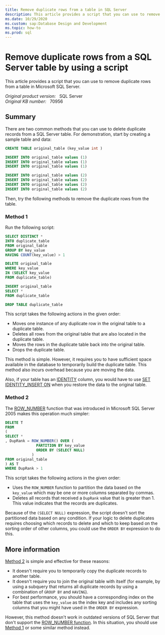 ```yaml
---
title: Remove duplicate rows from a table in SQL Server
description: This article provides a script that you can use to remove duplicate rows from a SQL Server table.
ms.date: 10/29/2020
ms.custom: sap:Database Design and Development
ms.topic: how-to
ms.prod: sql
---
```


# Remove duplicate rows from a SQL Server table by using a script

This article provides a script that you can use to remove duplicate rows from a table in Microsoft SQL Server.

_Original product version:_ &nbsp; SQL Server  
_Original KB number:_ &nbsp; 70956

## Summary

There are two common methods that you can use to delete duplicate records from a SQL Server table. For demonstration, start by creating a sample table and data:

```sql
CREATE TABLE original_table (key_value int )

INSERT INTO original_table values (1)
INSERT INTO original_table values (1)
INSERT INTO original_table values (1)

INSERT INTO original_table values (2)
INSERT INTO original_table values (2)
INSERT INTO original_table values (2)
INSERT INTO original_table values (2)
```

Then, try the following methods to remove the duplicate rows from the table.

### Method 1

Run the following script:

```sql
SELECT DISTINCT *
INTO duplicate_table
FROM original_table
GROUP BY key_value
HAVING COUNT(key_value) > 1

DELETE original_table
WHERE key_value
IN (SELECT key_value
FROM duplicate_table)

INSERT original_table
SELECT *
FROM duplicate_table

DROP TABLE duplicate_table
```

This script takes the following actions in the given order:

- Moves one instance of any duplicate row in the original table to a duplicate table.
- Deletes all rows from the original table that are also located in the duplicate table.
- Moves the rows in the duplicate table back into the original table.
- Drops the duplicate table.

This method is simple. However, it requires you to have sufficient space available in the database to temporarily build the duplicate table. This method also incurs overhead because you are moving the data.

Also, if your table has an [IDENTITY](/sql/t-sql/statements/create-table-transact-sql-identity-property) column, you would have to use [SET IDENTITY_INSERT ON](/sql/t-sql/statements/set-identity-insert-transact-sql) when you restore the data to the original table.

### Method 2

The [ROW_NUMBER](/sql/t-sql/functions/row-number-transact-sql) function that was introduced in Microsoft SQL Server 2005 makes this operation much simpler:

```sql
DELETE T
FROM
(
SELECT *
, DupRank = ROW_NUMBER() OVER (
              PARTITION BY key_value
              ORDER BY (SELECT NULL)
            )
FROM original_table
) AS T
WHERE DupRank > 1 
```

This script takes the following actions in the given order:

- Uses the `ROW_NUMBER` function to partition the data based on the `key_value` which may be one or more columns separated by commas.
- Deletes all records that received a `DupRank` value that is greater than 1. This value indicates that the records are duplicates.

Because of the `(SELECT NULL)` expression, the script doesn't sort the partitioned data based on any condition. If your logic to delete duplicates requires choosing which records to delete and which to keep based on the sorting order of other columns, you could use the `ORDER BY` expression to do this.

## More information

[Method 2](#method-2) is simple and effective for these reasons:

- It doesn't require you to temporarily copy the duplicate records to another table.
- It doesn't require you to join the original table with itself (for example, by using a subquery that returns all duplicate records by using a combination of `GROUP BY` and `HAVING`).
- For best performance, you should have a corresponding index on the table that uses the `key_value` as the index key and includes any sorting columns that you might have used in the `ORDER BY` expression.

However, this method doesn't work in outdated versions of SQL Server that don't support the [ROW_NUMBER function](/sql/t-sql/functions/row-number-transact-sql). In this situation, you should use [Method 1](#method-1) or some similar method instead.
